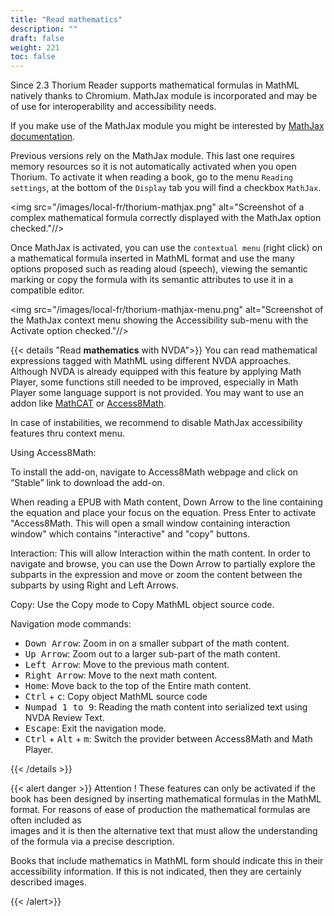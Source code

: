 ```yaml
---
title: "Read mathematics"
description: ""
draft: false
weight: 221
toc: false
---
```

Since 2.3 Thorium Reader supports mathematical formulas in MathML natively thanks to Chromium. 
MathJax module is incorporated and may be of use for interoperability and accessibility needs. 

If you make use of the MathJax module you might be interested by [MathJax documentation](https://docs.mathjax.org/en/latest/). 

Previous versions rely on the MathJax module. This last one requires memory resources
so it is not automatically activated when you open Thorium.
To activate it when reading a book, go to the
menu `Reading settings`, at the bottom of the `Display` tab you will find
a checkbox `MathJax`.

<img src="/images/local-fr/thorium-mathjax.png" alt="Screenshot of a complex mathematical formula correctly displayed with the MathJax option checked."//>

Once MathJax is activated, you can use the `contextual menu` (right click)
on a mathematical formula inserted in MathML format and use the many
options proposed such as reading aloud (speech), viewing the semantic marking
or copy the formula with its semantic attributes to use it in a
compatible editor.

<img src="/images/local-fr/thorium-mathjax-menu.png" alt="Screenshot of the MathJax context menu showing the Accessibility sub-menu with the Activate option checked."//>

{{< details "Read  **mathematics** with NVDA">}}
You can read mathematical expressions tagged with MathML using
different NVDA approaches. Although NVDA is already equipped with this feature by applying Math Player, some functions still needed to be improved, especially in Math Player some language support is not provided. You may want to use an addon like [MathCAT](https://addons.nvda-project.org/addons/MathCAT.en.html) or [Access8Math](https://addons.nvda-project.org/addons/access8math.fr.html).

In case of instabilities, we recommend to disable MathJax accessibility features thru context menu.

Using Access8Math:

To install the add-on, navigate to Access8Math webpage and click on “Stable” link to download the add-on.

When reading a EPUB with Math content, Down Arrow to the line containing the equation and place your focus on the equation.
Press Enter to activate "Access8Math.
This will open a small window containing interaction window" which contains "interactive" and "copy" buttons.

Interaction: This will allow Interaction within the math content. In order to navigate and browse, you can use the Down Arrow to partially explore the subparts in the expression and move or zoom the content between the subparts by using Right and Left Arrows.

Copy: Use the Copy mode to Copy MathML object source code.

Navigation mode commands:

* <kbd>Down Arrow</kbd>: Zoom in on a smaller subpart of the math content.
* <kbd>Up Arrow</kbd>: Zoom out to a larger sub-part of the math content.
* <kbd>Left Arrow</kbd>: Move to the previous math content.
* <kbd>Right Arrow</kbd>: Move to the next math content.
* <kbd>Home</kbd>: Move back to the top of the Entire math content.
* <kbd>Ctrl</kbd> + <kbd>c</kbd>: Copy object MathML source code
* <kbd>Numpad 1 to 9</kbd>: Reading the math content into serialized text using NVDA Review Text.
* <kbd>Escape</kbd>: Exit the navigation mode.
* <kbd>Ctrl</kbd> + <kbd>Alt</kbd> + <kbd>m</kbd>: Switch the provider between Access8Math and Math Player.

{{< /details >}}

{{< alert danger >}}
Attention !
These features can only be activated if the book has been designed by
inserting mathematical formulas in the MathML format. For reasons of
ease of production the mathematical formulas are often included as  
images and it is then the alternative text that must allow the
understanding of the formula via a precise description.

Books that include mathematics in MathML form should
indicate this in their accessibility information.
If this is not indicated, then they are certainly described images.

{{< /alert>}}

